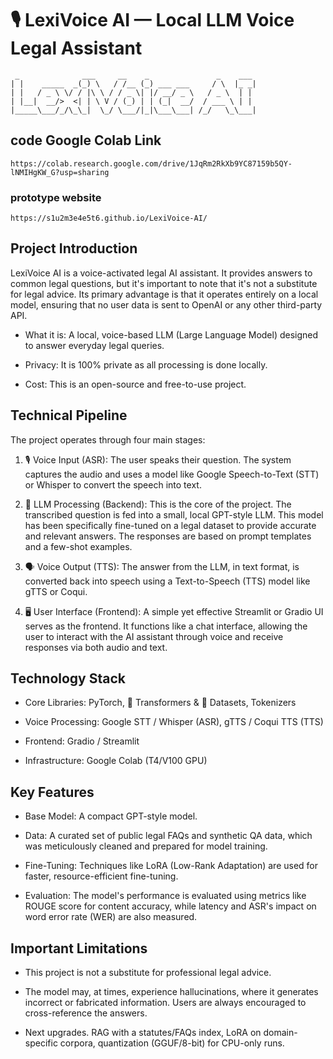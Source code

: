 # 🎙️ LexiVoice AI — Local LLM Voice Legal Assistant

```
 _              ___     __    _               _    ___ 
| |    _____  _(_) \   / /__ (_) ___ ___     / \  |_ _|
| |   / _ \ \/ / |\ \ / / _ \| |/ __/ _ \   / _ \  | | 
| |__|  __/>  <| | \ V / (_) | | (_|  __/  / ___ \ | | 
|_____\___/_/\_\_|  \_/ \___/|_|\___\___| /_/   \_\___|

```
## code Google Colab Link
```
https://colab.research.google.com/drive/1JqRm2RkXb9YC87159b5QY-lNMIHgKW_G?usp=sharing

```




### prototype website
```
https://s1u2m3e4e5t6.github.io/LexiVoice-AI/
```
## Project Introduction
LexiVoice AI is a voice-activated legal AI assistant. It provides answers to common legal questions, but it's important to note that it's not a substitute for legal advice. Its primary advantage is that it operates entirely on a local model, ensuring that no user data is sent to OpenAI or any other third-party API.

* What it is: A local, voice-based LLM (Large Language Model) designed to answer everyday legal queries.

* Privacy: It is 100% private as all processing is done locally.

* Cost: This is an open-source and free-to-use project.

## Technical Pipeline
The project operates through four main stages:

1. 🎙️ Voice Input (ASR): The user speaks their question. The system captures the audio and uses a model like Google Speech-to-Text (STT) or Whisper to convert the speech into text.

2. 🧠 LLM Processing (Backend): This is the core of the project. The transcribed question is fed into a small, local GPT-style LLM. This model has been specifically fine-tuned on a legal dataset to provide accurate and relevant answers. The responses are based on prompt templates and a few-shot examples.

3. 🗣️ Voice Output (TTS): The answer from the LLM, in text format, is converted back into speech using a Text-to-Speech (TTS) model like gTTS or Coqui.

4. 🖥️ User Interface (Frontend): A simple yet effective Streamlit or Gradio UI serves as the frontend. It functions like a chat interface, allowing the user to interact with the AI assistant through voice and receive responses via both audio and text.

## Technology Stack
* Core Libraries: PyTorch, 🤗 Transformers & 🤗 Datasets, Tokenizers

* Voice Processing: Google STT / Whisper (ASR), gTTS / Coqui TTS (TTS)

* Frontend: Gradio / Streamlit

* Infrastructure: Google Colab (T4/V100 GPU)

## Key Features
* Base Model: A compact GPT-style model.

* Data: A curated set of public legal FAQs and synthetic QA data, which was meticulously cleaned and prepared for model training.

* Fine-Tuning: Techniques like LoRA (Low-Rank Adaptation) are used for faster, resource-efficient fine-tuning.

* Evaluation: The model's performance is evaluated using metrics like ROUGE score for content accuracy, while latency and ASR's impact on word error rate (WER) are also measured.

## Important Limitations
* This project is not a substitute for professional legal advice.

* The model may, at times, experience hallucinations, where it generates incorrect or fabricated information. Users are always encouraged to cross-reference the answers.






* Next upgrades. RAG with a statutes/FAQs index, LoRA on domain-specific corpora, quantization (GGUF/8-bit) for CPU-only runs.

